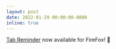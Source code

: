 ```yaml
---
layout: post
date: 2022-01-29 00:00:00-0800
inline: true
---
```


[Tab Reminder](https://addons.mozilla.org/en-US/firefox/addon/tab-reminder/) now available for FireFox! 🔔

